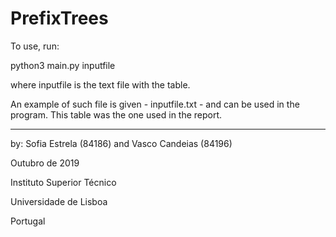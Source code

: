 # PrefixTrees

To use, run:

python3 main.py inputfile

where inputfile is the text file with the table.

An example of such file is given - inputfile.txt - and can be used in the program. This table was the one used in the report.

------
by: Sofia Estrela (84186) and Vasco Candeias (84196)

Outubro de 2019

Instituto Superior Técnico

Universidade de Lisboa

Portugal
